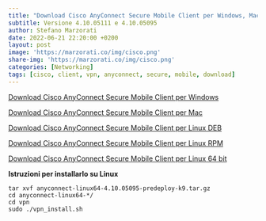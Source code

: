 ```yaml
---
title: "Download Cisco AnyConnect Secure Mobile Client per Windows, Mac e Linux"
subtitle: Versione 4.10.05111 e 4.10.05095
author: Stefano Marzorati
date: 2022-06-21 22:20:00 +0200
layout: post
image: 'https://marzorati.co/img/cisco.png'
share-img: 'https://marzorati.co/img/cisco.png'
categories: [Networking]
tags: [cisco, client, vpn, anyconnect, secure, mobile, download]
---
```

<a href="http://e.pc.cd/83PotalK" target="_blank">Download Cisco AnyConnect Secure Mobile Client per Windows</a>   

<a href="http://e.pc.cd/uGPotalK" target="_blank">Download Cisco AnyConnect Secure Mobile Client per Mac</a>

<a href="http://e.pc.cd/7fnotalK" target="_blank">Download Cisco AnyConnect Secure Mobile Client per Linux DEB</a>

<a href="http://e.pc.cd/N9xotalK" target="_blank">Download Cisco AnyConnect Secure Mobile Client per Linux RPM</a>

<a href="http://e.pc.cd/KzsotalK" target="_blank">Download Cisco AnyConnect Secure Mobile Client per Linux 64 bit</a>

**Istruzioni per installarlo su Linux**

	tar xvf anyconnect-linux64-4.10.05095-predeploy-k9.tar.gz
	cd anyconnect-linux64-*/ 
	cd vpn
	sudo ./vpn_install.sh

